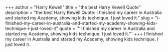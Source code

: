 +++
author = "Harry Kewell"
title = "the best Harry Kewell Quote"
description = "the best Harry Kewell Quote: I finished my career in Australia and started my Academy, showing kids technique. I just loved it."
slug = "i-finished-my-career-in-australia-and-started-my-academy-showing-kids-technique-i-just-loved-it"
quote = '''I finished my career in Australia and started my Academy, showing kids technique. I just loved it.'''
+++
I finished my career in Australia and started my Academy, showing kids technique. I just loved it.

